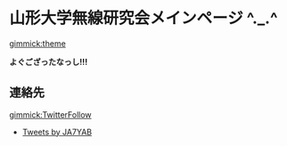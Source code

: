 # 山形大学無線研究会メインページ ^._.^

[gimmick:theme](slate)

**よぐござったなっし!!!**

## 連絡先

[gimmick:TwitterFollow](ja7yab)
* <a class="twitter-timeline" href="https://twitter.com/JA7YAB?ref_src=twsrc%5Etfw">Tweets by JA7YAB</a> <script async src="https://platform.twitter.com/widgets.js" charset="utf-8"></script>

